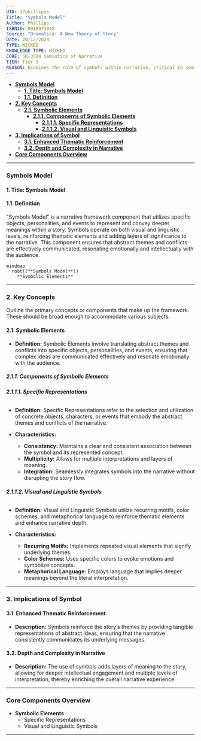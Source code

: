 ```yaml
---
UID: 37phillipss
Title: "Symbols Model"
Author: Phillips
ISBN10: 091897304X
Source: "Dramatica: A New Theory of Story"
Date: 20/12/2024
TYPE: WICKED
KNOWLEDGE TYPE: WICKED
CORE: SN-3504 Semiotics of Narrative
TIER: Tier 3
REASON: Examines the role of symbols within narrative, critical to semiotic analysis.
---
```


- [**Symbols Model**](#symbols-model)
  - [**1. Title: Symbols Model**](#1-title-symbols-model)
  - [**1.1. Definition**](#11-definition)
- [**2. Key Concepts**](#2-key-concepts)
  - [**2.1. Symbolic Elements**](#21-symbolic-elements)
    - [**2.1.1. Components of Symbolic Elements**](#211-components-of-symbolic-elements)
      - [**2.1.1.1. Specific Representations**](#2111-specific-representations)
      - [**2.1.1.2. Visual and Linguistic Symbols**](#2112-visual-and-linguistic-symbols)
- [**3. Implications of Symbol**](#3-implications-of-symbol)
  - [**3.1. Enhanced Thematic Reinforcement**](#31-enhanced-thematic-reinforcement)
  - [**3.2. Depth and Complexity in Narrative**](#32-depth-and-complexity-in-narrative)
- [**Core Components Overview**](#core-components-overview)

---

### **Symbols Model**

#### **1. Title: Symbols Model**

#### **1.1. Definition**

"Symbols Model" is a narrative framework component that utilizes specific objects, personalities, and events to represent and convey deeper meanings within a story. Symbols operate on both visual and linguistic levels, reinforcing thematic elements and adding layers of significance to the narrative. This component ensures that abstract themes and conflicts are effectively communicated, resonating emotionally and intellectually with the audience.

```mermaid
mindmap
  root((**Symbols Model**))
    **Symbolic Elements**
```

---

### **2. Key Concepts**

Outline the primary concepts or components that make up the framework. These should be broad enough to accommodate various subjects.

#### **2.1. Symbolic Elements**

- **Definition:**
  Symbolic Elements involve translating abstract themes and conflicts into specific objects, personalities, and events, ensuring that complex ideas are communicated effectively and resonate emotionally with the audience.

##### **2.1.1. Components of Symbolic Elements**

###### **2.1.1.1. Specific Representations**

- **Definition:**
  Specific Representations refer to the selection and utilization of concrete objects, characters, or events that embody the abstract themes and conflicts of the narrative.

- **Characteristics:**
  - **Consistency:** Maintains a clear and consistent association between the symbol and its represented concept.
  - **Multiplicity:** Allows for multiple interpretations and layers of meaning.
  - **Integration:** Seamlessly integrates symbols into the narrative without disrupting the story flow.

###### **2.1.1.2. Visual and Linguistic Symbols**

- **Definition:**
  Visual and Linguistic Symbols utilize recurring motifs, color schemes, and metaphorical language to reinforce thematic elements and enhance narrative depth.

- **Characteristics:**
  - **Recurring Motifs:** Implements repeated visual elements that signify underlying themes.
  - **Color Schemes:** Uses specific colors to evoke emotions and symbolize concepts.
  - **Metaphorical Language:** Employs language that implies deeper meanings beyond the literal interpretation.

---

### **3. Implications of Symbol**

#### **3.1. Enhanced Thematic Reinforcement**

- **Description:**
  Symbols reinforce the story’s themes by providing tangible representations of abstract ideas, ensuring that the narrative consistently communicates its underlying messages.

#### **3.2. Depth and Complexity in Narrative**

- **Description:**
  The use of symbols adds layers of meaning to the story, allowing for deeper intellectual engagement and multiple levels of interpretation, thereby enriching the overall narrative experience.

---

### **Core Components Overview**

- **Symbolic Elements**
  - Specific Representations
  - Visual and Linguistic Symbols

---
